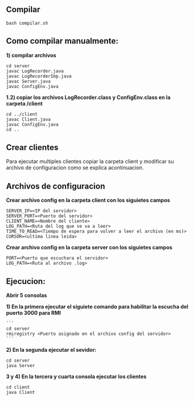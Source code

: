 ## Compilar

```
bash compilar.sh
```

## Como compilar manualmente:

**1) compilar archivos**

```
cd server
javac LogRecorder.java
javac LogRecorderImp.java
javac Server.java
javac ConfigEnv.java
```

**1.2) copiar los archivos LogRecorder.class y ConfigEnv.class en la carpeta /client**

```
cd ../client
javac Client.java
javac ConfigEnv.java
cd ..
```

## Crear clientes

Para ejecutar multiples clientes copiar la carpeta client y 
modificar su archivo de configuracion como se explica acontinuacion.

## Archivos de configuracion

**Crear archivo config en la carpeta client con los siguietes campos**

```
SERVER_IP=<IP del servidor>
SERVER_PORT=<Puerto del servidor>
CLIENT_NAME=<Nombre del cliente>
LOG_PATH=<Ruta del log que se va a leer>
TIME_TO_READ=<Tiempo de espera para volver a leer el archivo (en ms)>
CURSOR=<ultima linea leida>
```

**Crear archivo config en la carpeta server con los siguietes campos**

```
PORT=<Puerto que escuchara el servidor>
LOG_PATH=<Ruta al archivo .log>
```


## Ejecucion:

**Abrir 5 consolas**

  **1) En la primera  ejecutar el siguiete comando para habilitar la escucha del puerto 3000 para RMI**
    
    ```
    cd server
    rmiregistry <Puerto asignado en el archivo config del servidor>
    ```

  **2) En la segunda ejecutar el sevidor:**

  ```
  cd server
  java Server
  ```

  **3 y 4) En la tercera y cuarta consola ejecutar los clientes**

  ```
  cd client
  java Client
  ```
